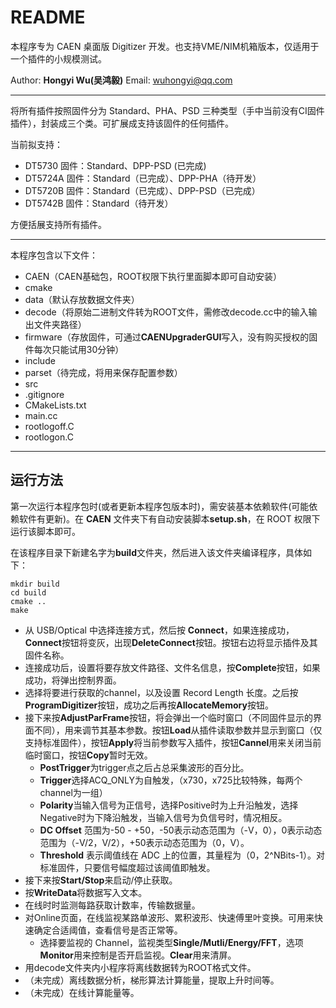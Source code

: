 <!-- README.md --- 
;; 
;; Description: 
;; Author: Hongyi Wu(吴鸿毅)
;; Email: wuhongyi@qq.com 
;; Created: 六 11月 26 16:41:07 2016 (+0800)
;; Last-Updated: 五 3月 23 18:48:18 2018 (+0800)
;;           By: Hongyi Wu(吴鸿毅)
;;     Update #: 17
;; URL: http://wuhongyi.cn -->

# README

本程序专为 CAEN 桌面版 Digitizer 开发。也支持VME/NIM机箱版本，仅适用于一个插件的小规模测试。

Author: **Hongyi Wu(吴鸿毅)**
Email: wuhongyi@qq.com 

----

将所有插件按照固件分为 Standard、PHA、PSD 三种类型（手中当前没有CI固件插件），封装成三个类。可扩展成支持该固件的任何插件。

当前拟支持：

- DT5730  固件：Standard、DPP-PSD (已完成)
- DT5724A 固件：Standard（已完成）、DPP-PHA（待开发）
- DT5720B 固件：Standard（已完成）、DPP-PSD（已完成）
- DT5742B 固件：Standard（待开发）

方便括展支持所有插件。

----

本程序包含以下文件：

- CAEN（CAEN基础包，ROOT权限下执行里面脚本即可自动安装）
- cmake
- data（默认存放数据文件夹）
- decode（将原始二进制文件转为ROOT文件，需修改decode.cc中的输入输出文件夹路径）
- firmware（存放固件，可通过**CAENUpgraderGUI**写入，没有购买授权的固件每次只能试用30分钟）
- include
- parset（待完成，将用来保存配置参数）
- src
- .gitignore
- CMakeLists.txt
- main.cc
- rootlogoff.C
- rootlogon.C

----

## 运行方法

第一次运行本程序包时(或者更新本程序包版本时)，需安装基本依赖软件(可能依赖软件有更新)。在 **CAEN** 文件夹下有自动安装脚本**setup.sh**，在 ROOT 权限下运行该脚本即可。

在该程序目录下新建名字为**build**文件夹，然后进入该文件夹编译程序，具体如下：

```shell
mkdir build
cd build
cmake ..
make
```



- 从 USB/Optical 中选择连接方式，然后按 **Connect**，如果连接成功，**Connect**按钮将变灰，出现**DeleteConnect**按钮。按钮右边将显示插件及其固件名称。
- 连接成功后，设置将要存放文件路径、文件名信息，按**Complete**按钮，如果成功，将弹出控制界面。
- 选择将要进行获取的channel，以及设置 Record Length 长度。之后按**ProgramDigitizer**按钮，成功之后再按**AllocateMemory**按钮。
- 接下来按**AdjustParFrame**按钮，将会弹出一个临时窗口（不同固件显示的界面不同），用来调节其基本参数。按钮**Load**从插件读取参数并显示到窗口（仅支持标准固件），按钮**Apply**将当前参数写入插件，按钮**Cannel**用来关闭当前临时窗口，按钮**Copy**暂时无效。
  - **PostTrigger**为trigger点之后占总采集波形的百分比。
  - **Trigger**选择ACQ_ONLY为自触发，（x730，x725比较特殊，每两个channel为一组）
  - **Polarity**当输入信号为正信号，选择Positive时为上升沿触发，选择Negative时为下降沿触发，当输入信号为负信号时，情况相反。
  - **DC Offset** 范围为-50 - +50，-50表示动态范围为（-V，0），0表示动态范围为（-V/2，V/2），+50表示动态范围为（0，V）。
  - **Threshold** 表示阈值线在 ADC 上的位置，其量程为（0，2^NBits-1）。对标准固件，只要信号幅度超过该阈值即触发。
- 接下来按**Start/Stop**来启动/停止获取。
- 按**WriteData**将数据写入文本。  
- 在线时时监测每路获取计数率，传输数据量。
- 对Online页面，在线监视某路单波形、累积波形、快速傅里叶变换。可用来快速确定合适阈值，查看信号是否正常等。
  - 选择要监视的 Channel，监视类型**Single/Mutli/Energy/FFT**，选项**Monitor**用来控制是否开启监视。**Clear**用来清屏。 
- 用decode文件夹内小程序将离线数据转为ROOT格式文件。
- （未完成）离线数据分析，梯形算法计算能量，提取上升时间等。
- （未完成）在线计算能量等。


<!-- README.md ends here -->
